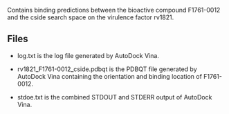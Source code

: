 Contains binding predictions between the bioactive compound F1761-0012 and the cside search space on the virulence factor rv1821.

## Files

- log.txt is the log file generated by AutoDock Vina.

- rv1821_F1761-0012_cside.pdbqt is the PDBQT file generated by AutoDock Vina containing the orientation and binding location of F1761-0012.

- stdoe.txt is the combined STDOUT and STDERR output of AutoDock Vina.

